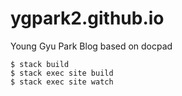 # ygpark2.github.io
Young Gyu Park Blog based on docpad

```
$ stack build
$ stack exec site build
$ stack exec site watch
```
